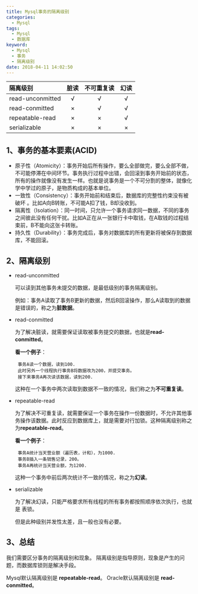 ```yaml
---
title: Mysql事务的隔离级别
categories:
  - Mysql
tags:
  - Mysql
  - 数据库
keyword:
  - Mysql
  - 事务
  - 隔离级别
date: 2018-04-11 14:02:50
---
```


隔离级别 | 脏读 | 不可重复读 | 幻读
:- | :-: | :-: | :-:
read-unconmitted | √ | √ | √
read-conmitted | × | √ | √
repeatable-read | × | × | √
serializable | × | × | ×

<!--more-->

## 1、事务的基本要素(ACID)

 - 原子性（Atomicity）：事务开始后所有操作，要么全部做完，要么全部不做，不可能停滞在中间环节。事务执行过程中出错，会回滚到事务开始前的状态，所有的操作就像没有发生一样。也就是说事务是一个不可分割的整体，就像化学中学过的原子，是物质构成的基本单位。
 - 一致性（Consistency）：事务开始前和结束后，数据库的完整性约束没有被破坏 。比如A向B转账，不可能A扣了钱，B却没收到。
 - 隔离性（Isolation）：同一时间，只允许一个事务请求同一数据，不同的事务之间彼此没有任何干扰。比如A正在从一张银行卡中取钱，在A取钱的过程结束前，B不能向这张卡转账。
 - 持久性（Durability）：事务完成后，事务对数据库的所有更新将被保存到数据库，不能回滚。

## 2、隔离级别

 - read-unconmitted

    可以读到其他事务未提交的数据，是最低级别的事务隔离级别。
    
    例如：事务A读取了事务B更新的数据，然后B回滚操作，那么A读取到的数据是错误的，称之为**脏数据**。
    
 - read-conmitted

    为了解决脏读，就需要保证读取被事务提交的数据，也就是**read-conmitted**。
    
    **看一个例子**：
    
        事务A读一个数据，读到100.
        此时另外一个线程执行事务B将数据改为200，并提交事务。
        接下来事务A再次读该数据，读到200.
        
    这种在一个事务中两次读取到数据不一致的情况，我们称之为**不可重复读**。
    
 - repeatable-read

    为了解决不可重复读，就需要保证一个事务在操作一份数据时，不允许其他事务操作该数据。此时反应到数据库上，就是需要对行加锁。这种隔离级别称之为**repeatable-read**。
    
    **看一个例子**：
    
        事务A统计当天营业额（遍历表，计和），为1000.
        事务B插入一条销售记录，200。
        事务A再统计当天营业额，为1200.
        
    这种一个事务中前后两次统计不一致的情况，称之为**幻读**。
    
 - serializable

    为了解决幻读，只能严格要求所有线程的所有事务都按照顺序依次执行，也就是 表锁。
    
    但是此种级别并发性太差，且一般也没有必要。
    
## 3、总结

我们需要区分事务的隔离级别和现象。
隔离级别是指导原则，现象是产生的问题，而数据库锁则是解决手段。

Mysql默认隔离级别是 **repeatable-read**。
Oracle默认隔离级别是 **read-conmitted**。
 
    
 
 
 
 




